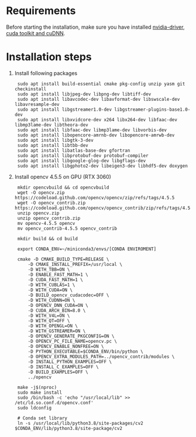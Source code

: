 # Requirements

Before starting the installation, make sure you have installed [nvidia-driver](https://www.nvidia.com/en-us/drivers/unix), [cuda toolkit and cuDNN](https://github.com/mfatiho/scripts/tree/main/cudatoolkit-cudnn/ubuntu20.04).

# Installation steps

1. Install following packages

        sudo apt install build-essential cmake pkg-config unzip yasm git checkinstall
        sudo apt install libjpeg-dev libpng-dev libtiff-dev
        sudo apt install libavcodec-dev libavformat-dev libswscale-dev libavresample-dev
        sudo apt install libgstreamer1.0-dev libgstreamer-plugins-base1.0-dev
        sudo apt install libxvidcore-dev x264 libx264-dev libfaac-dev libmp3lame-dev libtheora-dev
        sudo apt install libfaac-dev libmp3lame-dev libvorbis-dev
        sudo apt install libopencore-amrnb-dev libopencore-amrwb-dev
        sudo apt install libgtk-3-dev
        sudo apt install libtbb-dev
        sudo apt install libatlas-base-dev gfortran
        sudo apt install libprotobuf-dev protobuf-compiler
        sudo apt install libgoogle-glog-dev libgflags-dev
        sudo apt install libgphoto2-dev libeigen3-dev libhdf5-dev doxygen

2. Install opencv 4.5.5 on GPU (RTX 3060)

        mkdir opencvbuild && cd opencvbuild
        wget -O opencv.zip https://codeload.github.com/opencv/opencv/zip/refs/tags/4.5.5
        wget -O opencv_contrib.zip https://codeload.github.com/opencv/opencv_contrib/zip/refs/tags/4.5.5
        unzip opencv.zip
        unzip opencv_contrib.zip
        mv opencv-4.5.5 opencv
        mv opencv_contrib-4.5.5 opencv_contrib

        mkdir build && cd build
        
        export CONDA_ENV=~/miniconda3/envs/[CONDA ENVIROMENT]
        
        cmake -D CMAKE_BUILD_TYPE=RELEASE \
            -D CMAKE_INSTALL_PREFIX=/usr/local \
            -D WITH_TBB=ON \
            -D ENABLE_FAST_MATH=1 \
            -D CUDA_FAST_MATH=1 \
            -D WITH_CUBLAS=1 \
            -D WITH_CUDA=ON \
            -D BUILD_opencv_cudacodec=OFF \
            -D WITH_CUDNN=ON \
            -D OPENCV_DNN_CUDA=ON \
            -D CUDA_ARCH_BIN=8.0 \
            -D WITH_V4L=ON \
            -D WITH_QT=OFF \
            -D WITH_OPENGL=ON \
            -D WITH_GSTREAMER=ON \
            -D OPENCV_GENERATE_PKGCONFIG=ON \
            -D OPENCV_PC_FILE_NAME=opencv.pc \
            -D OPENCV_ENABLE_NONFREE=ON \
            -D PYTHON_EXECUTABLE=$CONDA_ENV/bin/python \
            -D OPENCV_EXTRA_MODULES_PATH=../opencv_contrib/modules \
            -D INSTALL_PYTHON_EXAMPLES=OFF \
            -D INSTALL_C_EXAMPLES=OFF \
            -D BUILD_EXAMPLES=OFF \
            ../opencv

        make -j$(nproc)
        sudo make install
        sudo /bin/bash -c 'echo "/usr/local/lib" >> /etc/ld.so.conf.d/opencv.conf'
        sudo ldconfig

        # Conda set library
        ln -s /usr/local/lib/python3.8/site-packages/cv2 $CONDA_ENV/lib/python3.8/site-package/cv2
